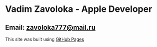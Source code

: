 # Vadim Zavoloka - Apple Developer  

## Email: zavoloka777@mail.ru
            
This site was built using [GitHub Pages](https://pages.github.com/)
